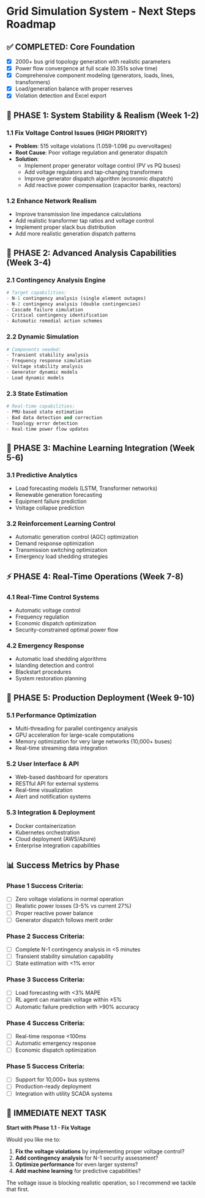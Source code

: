 # Grid Simulation System - Next Steps Roadmap

## ✅ COMPLETED: Core Foundation
- [x] 2000+ bus grid topology generation with realistic parameters
- [x] Power flow convergence at full scale (0.351s solve time)
- [x] Comprehensive component modeling (generators, loads, lines, transformers)
- [x] Load/generation balance with proper reserves
- [x] Violation detection and Excel export

## 🎯 PHASE 1: System Stability & Realism (Week 1-2)

### 1.1 Fix Voltage Control Issues (HIGH PRIORITY)
- **Problem**: 515 voltage violations (1.059-1.096 pu overvoltages)
- **Root Cause**: Poor voltage regulation and generator dispatch
- **Solution**: 
  - Implement proper generator voltage control (PV vs PQ buses)
  - Add voltage regulators and tap-changing transformers
  - Improve generator dispatch algorithm (economic dispatch)
  - Add reactive power compensation (capacitor banks, reactors)

### 1.2 Enhance Network Realism
- Improve transmission line impedance calculations
- Add realistic transformer tap ratios and voltage control
- Implement proper slack bus distribution
- Add more realistic generation dispatch patterns

## 🔧 PHASE 2: Advanced Analysis Capabilities (Week 3-4)

### 2.1 Contingency Analysis Engine
```python
# Target capabilities:
- N-1 contingency analysis (single element outages)
- N-2 contingency analysis (double contingencies) 
- Cascade failure simulation
- Critical contingency identification
- Automatic remedial action schemes
```

### 2.2 Dynamic Simulation
```python
# Components needed:
- Transient stability analysis
- Frequency response simulation
- Voltage stability analysis
- Generator dynamic models
- Load dynamic models
```

### 2.3 State Estimation
```python
# Real-time capabilities:
- PMU-based state estimation
- Bad data detection and correction
- Topology error detection
- Real-time power flow updates
```

## 🤖 PHASE 3: Machine Learning Integration (Week 5-6)

### 3.1 Predictive Analytics
- Load forecasting models (LSTM, Transformer networks)
- Renewable generation forecasting
- Equipment failure prediction
- Voltage collapse prediction

### 3.2 Reinforcement Learning Control
- Automatic generation control (AGC) optimization
- Demand response optimization
- Transmission switching optimization
- Emergency load shedding strategies

## ⚡ PHASE 4: Real-Time Operations (Week 7-8)

### 4.1 Real-Time Control Systems
- Automatic voltage control
- Frequency regulation
- Economic dispatch optimization
- Security-constrained optimal power flow

### 4.2 Emergency Response
- Automatic load shedding algorithms
- Islanding detection and control
- Blackstart procedures
- System restoration planning

## 🚀 PHASE 5: Production Deployment (Week 9-10)

### 5.1 Performance Optimization
- Multi-threading for parallel contingency analysis
- GPU acceleration for large-scale computations
- Memory optimization for very large networks (10,000+ buses)
- Real-time streaming data integration

### 5.2 User Interface & API
- Web-based dashboard for operators
- RESTful API for external systems
- Real-time visualization
- Alert and notification systems

### 5.3 Integration & Deployment
- Docker containerization
- Kubernetes orchestration
- Cloud deployment (AWS/Azure)
- Enterprise integration capabilities

## 📊 Success Metrics by Phase

### Phase 1 Success Criteria:
- [ ] Zero voltage violations in normal operation
- [ ] Realistic power losses (3-5% vs current 27%)
- [ ] Proper reactive power balance
- [ ] Generator dispatch follows merit order

### Phase 2 Success Criteria:
- [ ] Complete N-1 contingency analysis in <5 minutes
- [ ] Transient stability simulation capability
- [ ] State estimation with <1% error

### Phase 3 Success Criteria:
- [ ] Load forecasting with <3% MAPE
- [ ] RL agent can maintain voltage within ±5%
- [ ] Automatic failure prediction with >90% accuracy

### Phase 4 Success Criteria:
- [ ] Real-time response <100ms
- [ ] Automatic emergency response
- [ ] Economic dispatch optimization

### Phase 5 Success Criteria:
- [ ] Support for 10,000+ bus systems
- [ ] Production-ready deployment
- [ ] Integration with utility SCADA systems

## 🎯 IMMEDIATE NEXT TASK

**Start with Phase 1.1 - Fix Voltage**

Would you like me to:
1. **Fix the voltage violations** by implementing proper voltage control?
2. **Add contingency analysis** for N-1 security assessment?
3. **Optimize performance** for even larger systems?
4. **Add machine learning** for predictive capabilities?

The voltage issue is blocking realistic operation, so I recommend we tackle that first. 
